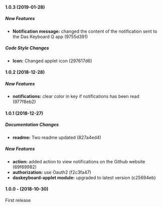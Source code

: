 #### 1.0.3 (2019-01-28)

##### New Features

* **Notification message:**  changed the content of the notification sent to the Das Keyboard Q app (9755d391)

##### Code Style Changes

* **Icon:**  Changed applet icon (297617d6)

#### 1.0.2 (2018-12-28)

##### New Features

* **notifications:**  clear color in key if notifications has been read (977f8eb2)

#### 1.0.1 (2018-12-27)


##### Documentation Changes

* **readme:**  Two readme updated (827a4ed4)

##### New Features

* **action:**  added action to view notifications on the Github website (69f69982)
* **authorization:**  use Oauth2 (f2c3fa47)
* **daskeyboard-applet module:**  upgraded to latest version (c25694eb)

####  1.0.0 - (2018-10-30)

First release
